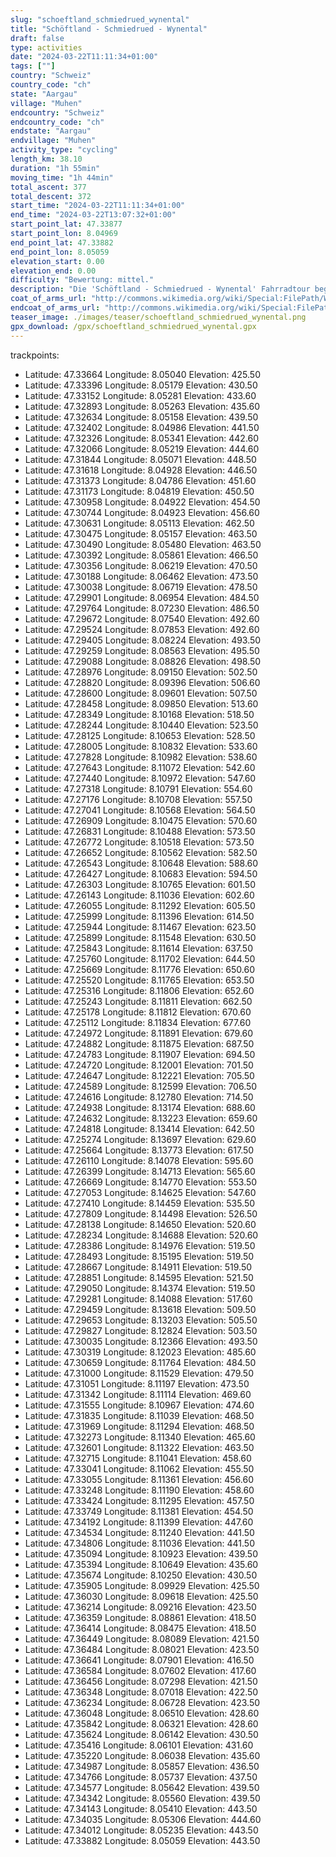 ```yaml
---
slug: "schoeftland_schmiedrued_wynental"
title: "Schöftland - Schmiedrued - Wynental"
draft: false
type: activities
date: "2024-03-22T11:11:34+01:00"
tags: [""]
country: "Schweiz"
country_code: "ch"
state: "Aargau"
village: "Muhen"
endcountry: "Schweiz"
endcountry_code: "ch"
endstate: "Aargau"
endvillage: "Muhen"
activity_type: "cycling"
length_km: 38.10
duration: "1h 55min"
moving_time: "1h 44min"
total_ascent: 377
total_descent: 372
start_time: "2024-03-22T11:11:34+01:00"
end_time: "2024-03-22T13:07:32+01:00"
start_point_lat: 47.33877
start_point_lon: 8.04969
end_point_lat: 47.33882
end_point_lon: 8.05059
elevation_start: 0.00
elevation_end: 0.00
difficulty: "Bewertung: mittel."
description: "Die 'Schöftland - Schmiedrued - Wynental' Fahrradtour beginnt in Muhen, Schweiz und erstreckt sich über 38.10 km. Die Gesamtdauer beträgt 1h 55min mit Pausen. Die Strecke umfasst einen Gesamtaufstieg von 377 Metern und einen Gesamtabstieg von 372 Metern"
coat_of_arms_url: "http://commons.wikimedia.org/wiki/Special:FilePath/Wappen%20Muhen%20AG.svg"
endcoat_of_arms_url: "http://commons.wikimedia.org/wiki/Special:FilePath/Wappen%20Muhen%20AG.svg"
teaser_image: ./images/teaser/schoeftland_schmiedrued_wynental.png
gpx_download: /gpx/schoeftland_schmiedrued_wynental.gpx
---
```

trackpoints: 
  - Latitude: 47.33664
    Longitude: 8.05040
    Elevation: 425.50
  - Latitude: 47.33396
    Longitude: 8.05179
    Elevation: 430.50
  - Latitude: 47.33152
    Longitude: 8.05281
    Elevation: 433.60
  - Latitude: 47.32893
    Longitude: 8.05263
    Elevation: 435.60
  - Latitude: 47.32634
    Longitude: 8.05158
    Elevation: 439.50
  - Latitude: 47.32402
    Longitude: 8.04986
    Elevation: 441.50
  - Latitude: 47.32326
    Longitude: 8.05341
    Elevation: 442.60
  - Latitude: 47.32066
    Longitude: 8.05219
    Elevation: 444.60
  - Latitude: 47.31844
    Longitude: 8.05071
    Elevation: 448.50
  - Latitude: 47.31618
    Longitude: 8.04928
    Elevation: 446.50
  - Latitude: 47.31373
    Longitude: 8.04786
    Elevation: 451.60
  - Latitude: 47.31173
    Longitude: 8.04819
    Elevation: 450.50
  - Latitude: 47.30958
    Longitude: 8.04922
    Elevation: 454.50
  - Latitude: 47.30744
    Longitude: 8.04923
    Elevation: 456.60
  - Latitude: 47.30631
    Longitude: 8.05113
    Elevation: 462.50
  - Latitude: 47.30475
    Longitude: 8.05157
    Elevation: 463.50
  - Latitude: 47.30490
    Longitude: 8.05480
    Elevation: 463.50
  - Latitude: 47.30392
    Longitude: 8.05861
    Elevation: 466.50
  - Latitude: 47.30356
    Longitude: 8.06219
    Elevation: 470.50
  - Latitude: 47.30188
    Longitude: 8.06462
    Elevation: 473.50
  - Latitude: 47.30038
    Longitude: 8.06719
    Elevation: 478.50
  - Latitude: 47.29901
    Longitude: 8.06954
    Elevation: 484.50
  - Latitude: 47.29764
    Longitude: 8.07230
    Elevation: 486.50
  - Latitude: 47.29672
    Longitude: 8.07540
    Elevation: 492.60
  - Latitude: 47.29524
    Longitude: 8.07853
    Elevation: 492.60
  - Latitude: 47.29405
    Longitude: 8.08224
    Elevation: 493.50
  - Latitude: 47.29259
    Longitude: 8.08563
    Elevation: 495.50
  - Latitude: 47.29088
    Longitude: 8.08826
    Elevation: 498.50
  - Latitude: 47.28976
    Longitude: 8.09150
    Elevation: 502.50
  - Latitude: 47.28820
    Longitude: 8.09396
    Elevation: 506.60
  - Latitude: 47.28600
    Longitude: 8.09601
    Elevation: 507.50
  - Latitude: 47.28458
    Longitude: 8.09850
    Elevation: 513.60
  - Latitude: 47.28349
    Longitude: 8.10168
    Elevation: 518.50
  - Latitude: 47.28244
    Longitude: 8.10440
    Elevation: 523.50
  - Latitude: 47.28125
    Longitude: 8.10653
    Elevation: 528.50
  - Latitude: 47.28005
    Longitude: 8.10832
    Elevation: 533.60
  - Latitude: 47.27828
    Longitude: 8.10982
    Elevation: 538.60
  - Latitude: 47.27643
    Longitude: 8.11072
    Elevation: 542.60
  - Latitude: 47.27440
    Longitude: 8.10972
    Elevation: 547.60
  - Latitude: 47.27318
    Longitude: 8.10791
    Elevation: 554.60
  - Latitude: 47.27176
    Longitude: 8.10708
    Elevation: 557.50
  - Latitude: 47.27041
    Longitude: 8.10568
    Elevation: 564.50
  - Latitude: 47.26909
    Longitude: 8.10475
    Elevation: 570.60
  - Latitude: 47.26831
    Longitude: 8.10488
    Elevation: 573.50
  - Latitude: 47.26772
    Longitude: 8.10518
    Elevation: 573.50
  - Latitude: 47.26652
    Longitude: 8.10562
    Elevation: 582.50
  - Latitude: 47.26543
    Longitude: 8.10648
    Elevation: 588.60
  - Latitude: 47.26427
    Longitude: 8.10683
    Elevation: 594.50
  - Latitude: 47.26303
    Longitude: 8.10765
    Elevation: 601.50
  - Latitude: 47.26143
    Longitude: 8.11036
    Elevation: 602.60
  - Latitude: 47.26055
    Longitude: 8.11292
    Elevation: 605.50
  - Latitude: 47.25999
    Longitude: 8.11396
    Elevation: 614.50
  - Latitude: 47.25944
    Longitude: 8.11467
    Elevation: 623.50
  - Latitude: 47.25899
    Longitude: 8.11548
    Elevation: 630.50
  - Latitude: 47.25843
    Longitude: 8.11614
    Elevation: 637.50
  - Latitude: 47.25760
    Longitude: 8.11702
    Elevation: 644.50
  - Latitude: 47.25669
    Longitude: 8.11776
    Elevation: 650.60
  - Latitude: 47.25520
    Longitude: 8.11765
    Elevation: 653.50
  - Latitude: 47.25316
    Longitude: 8.11806
    Elevation: 652.60
  - Latitude: 47.25243
    Longitude: 8.11811
    Elevation: 662.50
  - Latitude: 47.25178
    Longitude: 8.11812
    Elevation: 670.60
  - Latitude: 47.25112
    Longitude: 8.11834
    Elevation: 677.60
  - Latitude: 47.24972
    Longitude: 8.11891
    Elevation: 679.60
  - Latitude: 47.24882
    Longitude: 8.11875
    Elevation: 687.50
  - Latitude: 47.24783
    Longitude: 8.11907
    Elevation: 694.50
  - Latitude: 47.24720
    Longitude: 8.12001
    Elevation: 701.50
  - Latitude: 47.24647
    Longitude: 8.12221
    Elevation: 705.50
  - Latitude: 47.24589
    Longitude: 8.12599
    Elevation: 706.50
  - Latitude: 47.24616
    Longitude: 8.12780
    Elevation: 714.50
  - Latitude: 47.24938
    Longitude: 8.13174
    Elevation: 688.60
  - Latitude: 47.24632
    Longitude: 8.13223
    Elevation: 659.60
  - Latitude: 47.24818
    Longitude: 8.13414
    Elevation: 642.50
  - Latitude: 47.25274
    Longitude: 8.13697
    Elevation: 629.60
  - Latitude: 47.25664
    Longitude: 8.13773
    Elevation: 617.50
  - Latitude: 47.26110
    Longitude: 8.14078
    Elevation: 595.60
  - Latitude: 47.26399
    Longitude: 8.14713
    Elevation: 565.60
  - Latitude: 47.26669
    Longitude: 8.14770
    Elevation: 553.50
  - Latitude: 47.27053
    Longitude: 8.14625
    Elevation: 547.60
  - Latitude: 47.27410
    Longitude: 8.14459
    Elevation: 535.50
  - Latitude: 47.27809
    Longitude: 8.14498
    Elevation: 526.50
  - Latitude: 47.28138
    Longitude: 8.14650
    Elevation: 520.60
  - Latitude: 47.28234
    Longitude: 8.14688
    Elevation: 520.60
  - Latitude: 47.28386
    Longitude: 8.14976
    Elevation: 519.50
  - Latitude: 47.28493
    Longitude: 8.15195
    Elevation: 519.50
  - Latitude: 47.28667
    Longitude: 8.14911
    Elevation: 519.50
  - Latitude: 47.28851
    Longitude: 8.14595
    Elevation: 521.50
  - Latitude: 47.29050
    Longitude: 8.14374
    Elevation: 519.50
  - Latitude: 47.29281
    Longitude: 8.14088
    Elevation: 517.60
  - Latitude: 47.29459
    Longitude: 8.13618
    Elevation: 509.50
  - Latitude: 47.29653
    Longitude: 8.13203
    Elevation: 505.50
  - Latitude: 47.29827
    Longitude: 8.12824
    Elevation: 503.50
  - Latitude: 47.30035
    Longitude: 8.12366
    Elevation: 493.50
  - Latitude: 47.30319
    Longitude: 8.12023
    Elevation: 485.60
  - Latitude: 47.30659
    Longitude: 8.11764
    Elevation: 484.50
  - Latitude: 47.31000
    Longitude: 8.11529
    Elevation: 479.50
  - Latitude: 47.31051
    Longitude: 8.11197
    Elevation: 473.50
  - Latitude: 47.31342
    Longitude: 8.11114
    Elevation: 469.60
  - Latitude: 47.31555
    Longitude: 8.10967
    Elevation: 474.60
  - Latitude: 47.31835
    Longitude: 8.11039
    Elevation: 468.50
  - Latitude: 47.31969
    Longitude: 8.11294
    Elevation: 468.50
  - Latitude: 47.32273
    Longitude: 8.11340
    Elevation: 465.60
  - Latitude: 47.32601
    Longitude: 8.11322
    Elevation: 463.50
  - Latitude: 47.32715
    Longitude: 8.11041
    Elevation: 458.60
  - Latitude: 47.33041
    Longitude: 8.11062
    Elevation: 455.50
  - Latitude: 47.33055
    Longitude: 8.11361
    Elevation: 456.60
  - Latitude: 47.33248
    Longitude: 8.11190
    Elevation: 458.60
  - Latitude: 47.33424
    Longitude: 8.11295
    Elevation: 457.50
  - Latitude: 47.33749
    Longitude: 8.11381
    Elevation: 454.50
  - Latitude: 47.34192
    Longitude: 8.11399
    Elevation: 447.60
  - Latitude: 47.34534
    Longitude: 8.11240
    Elevation: 441.50
  - Latitude: 47.34806
    Longitude: 8.11036
    Elevation: 441.50
  - Latitude: 47.35094
    Longitude: 8.10923
    Elevation: 439.50
  - Latitude: 47.35394
    Longitude: 8.10649
    Elevation: 435.60
  - Latitude: 47.35674
    Longitude: 8.10250
    Elevation: 430.50
  - Latitude: 47.35905
    Longitude: 8.09929
    Elevation: 425.50
  - Latitude: 47.36030
    Longitude: 8.09618
    Elevation: 425.50
  - Latitude: 47.36214
    Longitude: 8.09216
    Elevation: 423.50
  - Latitude: 47.36359
    Longitude: 8.08861
    Elevation: 418.50
  - Latitude: 47.36414
    Longitude: 8.08475
    Elevation: 418.50
  - Latitude: 47.36449
    Longitude: 8.08089
    Elevation: 421.50
  - Latitude: 47.36484
    Longitude: 8.08021
    Elevation: 423.50
  - Latitude: 47.36641
    Longitude: 8.07901
    Elevation: 416.50
  - Latitude: 47.36584
    Longitude: 8.07602
    Elevation: 417.60
  - Latitude: 47.36456
    Longitude: 8.07298
    Elevation: 421.50
  - Latitude: 47.36348
    Longitude: 8.07018
    Elevation: 422.50
  - Latitude: 47.36234
    Longitude: 8.06728
    Elevation: 423.50
  - Latitude: 47.36048
    Longitude: 8.06510
    Elevation: 428.60
  - Latitude: 47.35842
    Longitude: 8.06321
    Elevation: 428.60
  - Latitude: 47.35624
    Longitude: 8.06142
    Elevation: 430.50
  - Latitude: 47.35416
    Longitude: 8.06101
    Elevation: 431.60
  - Latitude: 47.35220
    Longitude: 8.06038
    Elevation: 435.60
  - Latitude: 47.34987
    Longitude: 8.05857
    Elevation: 436.50
  - Latitude: 47.34766
    Longitude: 8.05737
    Elevation: 437.50
  - Latitude: 47.34577
    Longitude: 8.05642
    Elevation: 439.50
  - Latitude: 47.34342
    Longitude: 8.05560
    Elevation: 439.50
  - Latitude: 47.34143
    Longitude: 8.05410
    Elevation: 443.50
  - Latitude: 47.34035
    Longitude: 8.05306
    Elevation: 444.60
  - Latitude: 47.34012
    Longitude: 8.05235
    Elevation: 443.50
  - Latitude: 47.33882
    Longitude: 8.05059
    Elevation: 443.50
